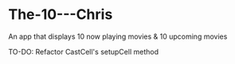 # The-10---Chris
An app that displays 10 now playing movies &amp; 10 upcoming movies

TO-DO: 
Refactor CastCell's setupCell method
